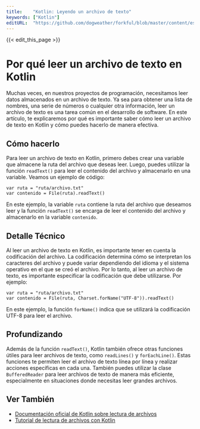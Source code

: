 ```yaml
---
title:    "Kotlin: Leyendo un archivo de texto"
keywords: ["Kotlin"]
editURL:  "https://github.com/dogweather/forkful/blob/master/content/es/kotlin/reading-a-text-file.md"
---
```


{{< edit_this_page >}}

# Por qué leer un archivo de texto en Kotlin

Muchas veces, en nuestros proyectos de programación, necesitamos leer datos almacenados en un archivo de texto. Ya sea para obtener una lista de nombres, una serie de números o cualquier otra información, leer un archivo de texto es una tarea común en el desarrollo de software. En este artículo, te explicaremos por qué es importante saber cómo leer un archivo de texto en Kotlin y cómo puedes hacerlo de manera efectiva.

## Cómo hacerlo

Para leer un archivo de texto en Kotlin, primero debes crear una variable que almacene la ruta del archivo que deseas leer. Luego, puedes utilizar la función `readText()` para leer el contenido del archivo y almacenarlo en una variable. Veamos un ejemplo de código:

```
var ruta = "ruta/archivo.txt"
var contenido = File(ruta).readText()
```

En este ejemplo, la variable `ruta` contiene la ruta del archivo que deseamos leer y la función `readText()` se encarga de leer el contenido del archivo y almacenarlo en la variable `contenido`.

## Detalle Técnico

Al leer un archivo de texto en Kotlin, es importante tener en cuenta la codificación del archivo. La codificación determina cómo se interpretan los caracteres del archivo y puede variar dependiendo del idioma y el sistema operativo en el que se creó el archivo. Por lo tanto, al leer un archivo de texto, es importante especificar la codificación que debe utilizarse. Por ejemplo:

```
var ruta = "ruta/archivo.txt"
var contenido = File(ruta, Charset.forName("UTF-8")).readText()
```

En este ejemplo, la función `forName()` indica que se utilizará la codificación UTF-8 para leer el archivo.

## Profundizando

Además de la función `readText()`, Kotlin también ofrece otras funciones útiles para leer archivos de texto, como `readLines()` y `forEachLine()`. Estas funciones te permiten leer el archivo de texto línea por línea y realizar acciones específicas en cada una. También puedes utilizar la clase `BufferedReader` para leer archivos de texto de manera más eficiente, especialmente en situaciones donde necesitas leer grandes archivos.

## Ver También

- [Documentación oficial de Kotlin sobre lectura de archivos](https://kotlinlang.org/api/latest/jvm/stdlib/kotlin.io/java.io.-file/read-text.html)
- [Tutorial de lectura de archivos con Kotlin](https://www.baeldung.com/kotlin-read-file)